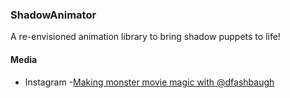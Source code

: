 ### ShadowAnimator
A re-envisioned animation library to bring shadow puppets to life!

#### Media
* Instagram -[Making monster movie magic with @dfashbaugh](https://www.instagram.com/p/BLaeoBNgJmP/)
